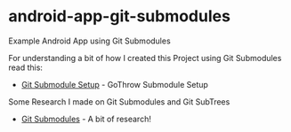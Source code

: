 # android-app-git-submodules
Example Android App using Git Submodules

For understanding a bit of how I created this Project using Git Submodules read this: 

* [Git Submodule Setup](https://github.com/kevinvillalobosGL/android-app-git-submodules/guides/git_submodules_how_to.md) - GoThrow Submodule Setup  


Some Research I made on Git Submodules and Git SubTrees

* [Git Submodules](https://github.com/kevinvillalobosGL/android-app-git-submodules/guides/git-submodules.md) - A bit of research! 